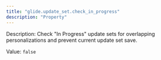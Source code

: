 ```yaml
---
title: "glide.update_set.check_in_progress"
description: "Property"
---
```


Description: Check "In Progress" update sets for overlapping personalizations and prevent current update set save.

Value: `false`